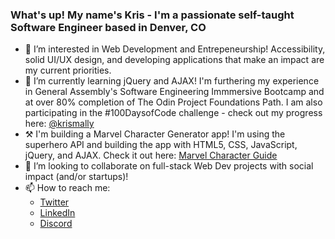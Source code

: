 ### What's up! My name's Kris - I'm a passionate self-taught Software Engineer based in Denver, CO

- 👀 I’m interested in Web Development and Entrepeneurship! Accessibility, solid UI/UX design, and developing applications that make an impact are my current priorities.
- 🌱 I’m currently learning jQuery and AJAX! I'm furthering my experience in General Assembly's Software Engineering Immmersive Bootcamp and at over 80% completion of The Odin Project Foundations Path. I am also participating in the #100DaysofCode challenge - check out my progress here: [@krismally](twitter.com/krismally)
- ⚒️ I'm building a Marvel Character Generator app! I'm using the superhero API and building the app with HTML5, CSS, JavaScript, jQuery, and AJAX. Check it out here: [Marvel Character Guide](https://github.com/krismally/guide-to-mcu)
- 💞️ I’m looking to collaborate on full-stack Web Dev projects with social impact (and/or startups)! 
- 📫 How to reach me:
   - [Twitter](https://twitter.com/krismally)
   - [LinkedIn](https://www.linkedin.com/in/kris-mally/)
   - [Discord](https://discordapp.com/users/kristof#1458)

   

<!---
krismally/krismally is a ✨ special ✨ repository because its `README.md` (this file) appears on your GitHub profile.
You can click the Preview link to take a look at your changes.
--->
